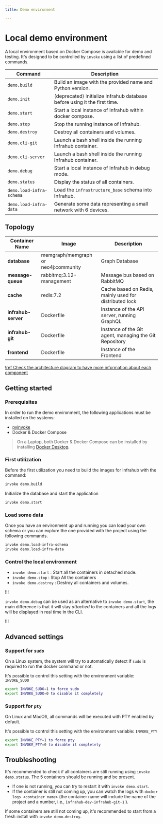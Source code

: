```yaml
---
title: Demo environment

---
```

# Local demo environment

A local environment based on Docker Compose is available for demo and testing.
It's designed to be controlled by `invoke` using a list of predefined commands.

| Command                  | Description                                                               |
| ------------------------ | ------------------------------------------------------------------------- |
| `demo.build`             | Build an image with the provided name and Python version.                 |
| `demo.init`              | (deprecated) Initialize Infrahub database before using it the first time. |
| `demo.start`             | Start a local instance of Infrahub within docker compose.                 |
| `demo.stop`              | Stop the running instance of Infrahub.                                    |
| `demo.destroy`           | Destroy all containers and volumes.                                       |
| `demo.cli-git`           | Launch a bash shell inside the running Infrahub container.                |
| `demo.cli-server`        | Launch a bash shell inside the running Infrahub container.                |
| `demo.debug`             | Start a local instance of Infrahub in debug mode.                         |
| `demo.status`            | Display the status of all containers.                                     |
| `demo.load-infra-schema` | Load the `infrastructure_base` schema into Infrahub.                      |
| `demo.load-infra-data`   | Generate some data representing a small network with 6 devices.           |

## Topology

| Container Name      | Image                                                  | Description                                            |
| ------------------- | ------------------------------------------------------ | ------------------------------------------------------ |
| **database**        | memgraph/memgraph<br/>or<br/>neo4j:community | Graph Database                                         |
| **message-queue**   | rabbitmq:3.12-management                               | Message bus based on RabbitMQ                          |
| **cache**           | redis:7.2                                              | Cache based on Redis, mainly used for distributed lock |
| **infrahub-server** | Dockerfile                                             | Instance of the API server, running GraphQL            |
| **infrahub-git**    | Dockerfile                                             | Instance of the Git agent, managing the Git Repository |
| **frontend**        | Dockerfile                                             | Instance of the Frontend                               |

[!ref Check the architecture diagram to have more information about each component](./architecture.md)

## Getting started

### Prerequisites

In order to run the demo environment, the following applications must be installed on the systems:

- [pyinvoke](https://www.pyinvoke.org/)
- Docker & Docker Compose

> On a Laptop, both Docker & Docker Compose can be installed by installing [Docker Desktop](https://www.docker.com/products/docker-desktop/).

### First utilization

Before the first utilization you need to build the images for Infrahub with the command:

```sh
invoke demo.build
```

Initialize the database and start the application

```sh
invoke demo.start
```

### Load some data

Once you have an environment up and running you can load your own schema or you can explore the one provided with the project using the following commands.

```sh
invoke demo.load-infra-schema
invoke demo.load-infra-data
```

### Control the local environment

- `invoke demo.start` : Start all the containers in detached mode.
- `invoke demo.stop` : Stop All the containers
- `invoke demo.destroy` : Destroy all containers and volumes.

!!!

`invoke demo.debug` can be used as an alternative to `invoke demo.start`, the main difference is that it will stay *attached* to the containers and all the logs will be displayed in real time in the CLI.

!!!

## Advanced settings

### Support for `sudo`

On a Linux system, the system will try to automatically detect if `sudo` is required to run the docker command or not.

It's possible to control this setting with the environment variable: `INVOKE_SUDO`

```sh
export INVOKE_SUDO=1 to force sudo
export INVOKE_SUDO=0 to disable it completely
```

### Support for `pty`

On Linux and MacOS, all commands will be executed with PTY enabled by default.

It's possible to control this setting with the environment variable: `INVOKE_PTY`

```sh
export INVOKE_PTY=1 to force pty
export INVOKE_PTY=0 to disable it completely
```

## Troubleshooting

It's recommended to check if all containers are still running using `invoke demo.status`. The 5 containers should be running and be present.

- If one is not running, you can try to restart it with `invoke demo.start`.
- If the container is still not coming up, you can watch the logs with `docker logs <container name>` (the container name will include the name of the project and a number, i.e., `infrahub-dev-infrahub-git-1` ).

If some containers are still not coming up, it's recommended to start from a fresh install with `invoke demo.destroy`.
